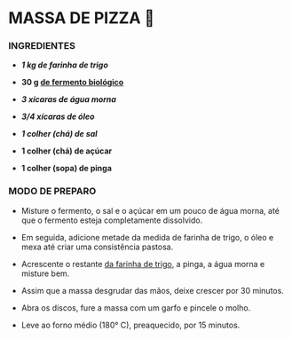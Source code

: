 # MASSA DE PIZZA :pizza:

### INGREDIENTES

* ***1 kg de farinha de trigo***

* ****30 g [de fermento biológico](https://blog.tudogostoso.com.br/materia/por-que-nao-guardar-o-fermento-na-geladeira/)****

* ***3 xícaras de água morna***

* ***3/4 xícaras de óleo***

* ***1 colher (chá) de sal***

* **1 colher (chá) de açúcar**

* **1 colher (sopa) de pinga** 

### MODO DE PREPARO

- Misture o fermento, o sal e o açúcar em um pouco de água morna, até que o fermento esteja completamente dissolvido.

- Em seguida, adicione metade da medida de farinha de trigo, o óleo e mexa até criar uma consistência pastosa.

- Acrescente o restante [da farinha de trigo](https://blog.tudogostoso.com.br/materia/receitas-com-farinha-de-trigo/), a pinga, a água morna e misture bem.

- Assim que a massa desgrudar das mãos, deixe crescer por 30 minutos.

- Abra os discos, fure a massa com um garfo e pincele o molho.

- Leve ao forno médio (180° C), preaquecido, por 15 minutos.
